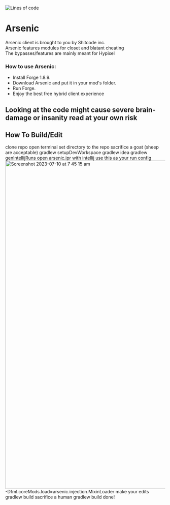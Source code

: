 ![Lines of code](https://img.shields.io/tokei/lines/github/ArsenicClient/Arsenic?color=blue&label=lines%20of%20code&style=for-the-badge)

# Arsenic
Arsenic client is brought to you by Shitcode inc.   
Arsenic features modules for closet and blatant cheating    
The bypasses/features are mainly meant for Hypixel

### How to use Arsenic:
- Install Forge 1.8.9.
- Download Arsenic and put it in your mod's folder.
- Run Forge.
- Enjoy the best free hybrid client experience

## Looking at the code might cause severe brain-damage or insanity read at your own risk

## How To Build/Edit
clone repo
open terminal
set directory to the repo
sacrifice a goat (sheep are acceptable)
gradlew setupDevWorkspace
gradlew idea
gradlew genIntellijRuns
open arsenic.ipr with intellij
use this as your run config
<img width="1033" alt="Screenshot 2023-07-10 at 7 45 15 am" src="https://github.com/ArsenicClient/Arsenic/assets/58765519/4edc7414-fedc-4dd7-a88a-ae4248d77d86">
-Dfml.coreMods.load=arsenic.injection.MixinLoader
make your edits
gradlew build
sacrifice a human
gradlew build
done!


